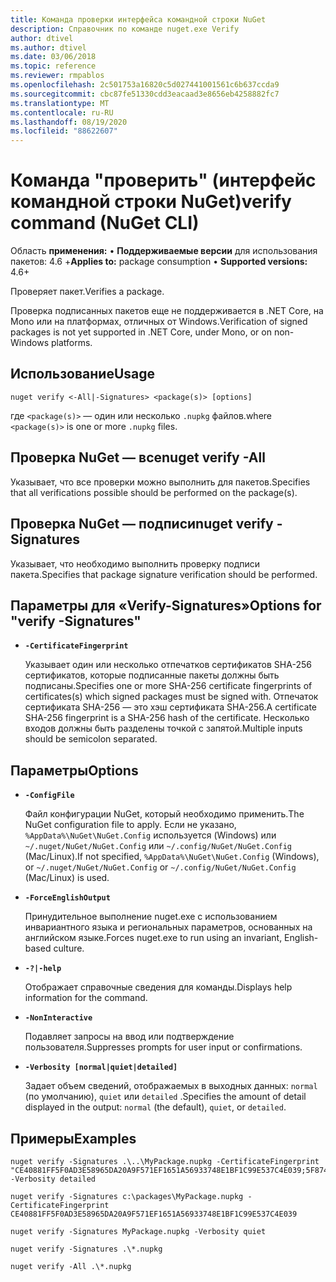 ```yaml
---
title: Команда проверки интерфейса командной строки NuGet
description: Справочник по команде nuget.exe Verify
author: dtivel
ms.author: dtivel
ms.date: 03/06/2018
ms.topic: reference
ms.reviewer: rmpablos
ms.openlocfilehash: 2c501753a16820c5d027441001561c6b637ccda9
ms.sourcegitcommit: cbc87fe51330cdd3eacaad3e8656eb4258882fc7
ms.translationtype: MT
ms.contentlocale: ru-RU
ms.lasthandoff: 08/19/2020
ms.locfileid: "88622607"
---
```

# <a name="verify-command-nuget-cli"></a><span data-ttu-id="83068-103">Команда "проверить" (интерфейс командной строки NuGet)</span><span class="sxs-lookup"><span data-stu-id="83068-103">verify command (NuGet CLI)</span></span>

<span data-ttu-id="83068-104">Область **применения:** &bullet; **Поддерживаемые версии** для использования пакетов: 4.6 +</span><span class="sxs-lookup"><span data-stu-id="83068-104">**Applies to:** package consumption &bullet; **Supported versions:** 4.6+</span></span>

<span data-ttu-id="83068-105">Проверяет пакет.</span><span class="sxs-lookup"><span data-stu-id="83068-105">Verifies a package.</span></span>

<span data-ttu-id="83068-106">Проверка подписанных пакетов еще не поддерживается в .NET Core, на Mono или на платформах, отличных от Windows.</span><span class="sxs-lookup"><span data-stu-id="83068-106">Verification of signed packages is not yet supported in .NET Core, under Mono, or on non-Windows platforms.</span></span>

## <a name="usage"></a><span data-ttu-id="83068-107">Использование</span><span class="sxs-lookup"><span data-stu-id="83068-107">Usage</span></span>

```cli
nuget verify <-All|-Signatures> <package(s)> [options]
```

<span data-ttu-id="83068-108">где `<package(s)>` — один или несколько `.nupkg` файлов.</span><span class="sxs-lookup"><span data-stu-id="83068-108">where `<package(s)>` is one or more `.nupkg` files.</span></span>

## <a name="nuget-verify--all"></a><span data-ttu-id="83068-109">Проверка NuGet — все</span><span class="sxs-lookup"><span data-stu-id="83068-109">nuget verify -All</span></span>

<span data-ttu-id="83068-110">Указывает, что все проверки можно выполнить для пакетов.</span><span class="sxs-lookup"><span data-stu-id="83068-110">Specifies that all verifications possible should be performed on the package(s).</span></span>

## <a name="nuget-verify--signatures"></a><span data-ttu-id="83068-111">Проверка NuGet — подписи</span><span class="sxs-lookup"><span data-stu-id="83068-111">nuget verify -Signatures</span></span>

<span data-ttu-id="83068-112">Указывает, что необходимо выполнить проверку подписи пакета.</span><span class="sxs-lookup"><span data-stu-id="83068-112">Specifies that package signature verification should be performed.</span></span>

## <a name="options-for-verify--signatures"></a><span data-ttu-id="83068-113">Параметры для «Verify-Signatures»</span><span class="sxs-lookup"><span data-stu-id="83068-113">Options for "verify -Signatures"</span></span>

- **`-CertificateFingerprint`**

  <span data-ttu-id="83068-114">Указывает один или несколько отпечатков сертификатов SHA-256 сертификатов, которые подписанные пакеты должны быть подписаны.</span><span class="sxs-lookup"><span data-stu-id="83068-114">Specifies one or more SHA-256 certificate fingerprints of certificates(s) which signed packages must be signed with.</span></span> <span data-ttu-id="83068-115">Отпечаток сертификата SHA-256 — это хэш сертификата SHA-256.</span><span class="sxs-lookup"><span data-stu-id="83068-115">A certificate SHA-256 fingerprint is a SHA-256 hash of the certificate.</span></span> <span data-ttu-id="83068-116">Несколько входов должны быть разделены точкой с запятой.</span><span class="sxs-lookup"><span data-stu-id="83068-116">Multiple inputs should be semicolon separated.</span></span>

## <a name="options"></a><span data-ttu-id="83068-117">Параметры</span><span class="sxs-lookup"><span data-stu-id="83068-117">Options</span></span>

- **`-ConfigFile`**

  <span data-ttu-id="83068-118">Файл конфигурации NuGet, который необходимо применить.</span><span class="sxs-lookup"><span data-stu-id="83068-118">The NuGet configuration file to apply.</span></span> <span data-ttu-id="83068-119">Если не указано, `%AppData%\NuGet\NuGet.Config` используется (Windows) или `~/.nuget/NuGet/NuGet.Config` или `~/.config/NuGet/NuGet.Config` (Mac/Linux).</span><span class="sxs-lookup"><span data-stu-id="83068-119">If not specified, `%AppData%\NuGet\NuGet.Config` (Windows), or `~/.nuget/NuGet/NuGet.Config` or `~/.config/NuGet/NuGet.Config` (Mac/Linux) is used.</span></span>

- **`-ForceEnglishOutput`**

  <span data-ttu-id="83068-120">Принудительное выполнение nuget.exe с использованием инвариантного языка и региональных параметров, основанных на английском языке.</span><span class="sxs-lookup"><span data-stu-id="83068-120">Forces nuget.exe to run using an invariant, English-based culture.</span></span>

- **`-?|-help`**

  <span data-ttu-id="83068-121">Отображает справочные сведения для команды.</span><span class="sxs-lookup"><span data-stu-id="83068-121">Displays help information for the command.</span></span>

- **`-NonInteractive`**

  <span data-ttu-id="83068-122">Подавляет запросы на ввод или подтверждение пользователя.</span><span class="sxs-lookup"><span data-stu-id="83068-122">Suppresses prompts for user input or confirmations.</span></span>

- **`-Verbosity [normal|quiet|detailed]`**

  <span data-ttu-id="83068-123">Задает объем сведений, отображаемых в выходных данных: `normal` (по умолчанию), `quiet` или `detailed` .</span><span class="sxs-lookup"><span data-stu-id="83068-123">Specifies the amount of detail displayed in the output: `normal` (the default), `quiet`, or `detailed`.</span></span>

## <a name="examples"></a><span data-ttu-id="83068-124">Примеры</span><span class="sxs-lookup"><span data-stu-id="83068-124">Examples</span></span>

```cli
nuget verify -Signatures .\..\MyPackage.nupkg -CertificateFingerprint "CE40881FF5F0AD3E58965DA20A9F571EF1651A56933748E1BF1C99E537C4E039;5F874AAF47BCB268A19357364E7FBB09D6BF9E8A93E1229909AC5CAC865802E2" -Verbosity detailed

nuget verify -Signatures c:\packages\MyPackage.nupkg -CertificateFingerprint CE40881FF5F0AD3E58965DA20A9F571EF1651A56933748E1BF1C99E537C4E039

nuget verify -Signatures MyPackage.nupkg -Verbosity quiet

nuget verify -Signatures .\*.nupkg

nuget verify -All .\*.nupkg

```